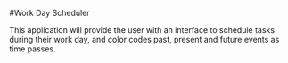 #Work Day Scheduler

This application will provide the user with an interface to schedule tasks during their work day, and color codes past, present and future events as time passes.